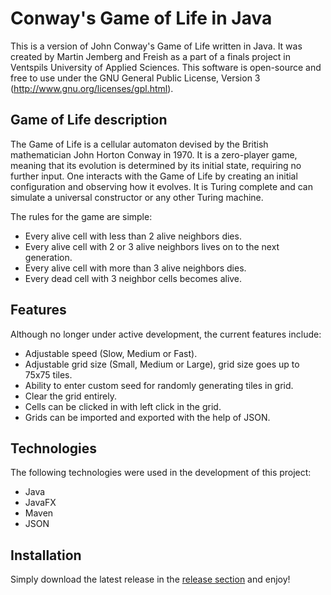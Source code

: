 # Conway's Game of Life in Java
This is a version of John Conway's Game of Life written in Java. It was created by Martin Jemberg and Freish as a part of a finals project in Ventspils University of Applied Sciences. This software is open-source and free to use under the GNU General Public License, Version 3 (http://www.gnu.org/licenses/gpl.html).

## Game of Life description
The Game of Life is a cellular automaton devised by the British mathematician John Horton Conway in 1970. It is a zero-player game, meaning that its evolution is determined by its initial state, requiring no further input. One interacts with the Game of Life by creating an initial configuration and observing how it evolves. It is Turing complete and can simulate a universal constructor or any other Turing machine. 

The rules for the game are simple:
* Every alive cell with less than 2 alive neighbors dies.
* Every alive cell with 2 or 3 alive neighbors lives on to the next generation.
* Every alive cell with more than 3 alive neighbors dies.
* Every dead cell with 3 neighbor cells becomes alive.

## Features
Although no longer under active development, the current features include:
* Adjustable speed (Slow, Medium or Fast).
* Adjustable grid size (Small, Medium or Large), grid size goes up to 75x75 tiles.
* Ability to enter custom seed for randomly generating tiles in grid.
* Clear the grid entirely.
* Cells can be clicked in with left click in the grid.
* Grids can be imported and exported with the help of JSON.

## Technologies
The following technologies were used in the development of this project:
* Java
* JavaFX
* Maven
* JSON

## Installation
Simply download the latest release in the [release section](https://github.com/MartinJemberg/Java_GameOfLife/releases) and enjoy! 
